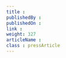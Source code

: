 ```yaml
---
title :  
publishedBy : 
publishedOn : 
link : 
weight: 327
articleName : 
class : pressArticle
---
```

